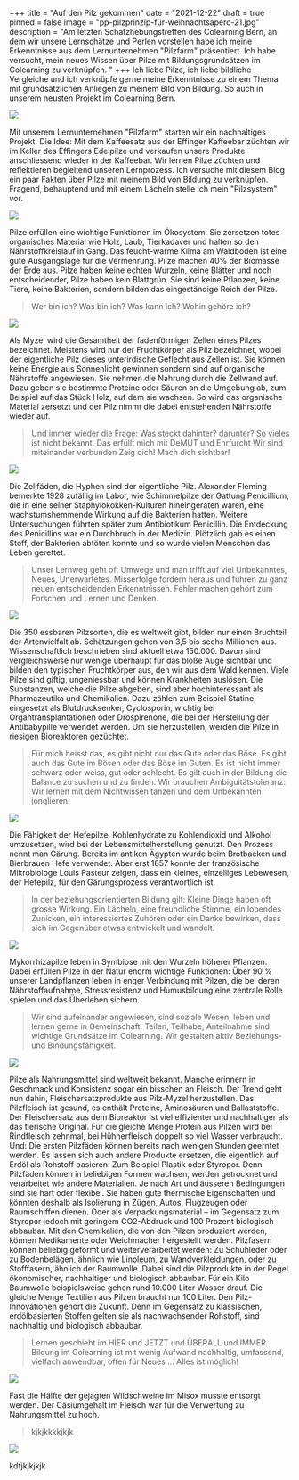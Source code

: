 +++
title = "Auf den Pilz gekommen"
date = "2021-12-22"
draft = true
pinned = false
image = "pp-pilzprinzip-für-weihnachtsapéro-21.jpg"
description = "Am letzten Schatzhebungstreffen des Colearning Bern, an dem wir unsere Lernschätze und Perlen vorstellen habe ich meine Erkenntnisse aus dem Lernunternehmen \"Pilzfarm\" präsentiert. Ich habe versucht, mein neues Wissen über Pilze mit Bildungsgrundsätzen im Colearning zu verknüpfen.  "
+++
Ich liebe Pilze, ich liebe bildliche Vergleiche und ich verknüpfe gerne meine Erkenntnisse zu einem Thema mit grundsätzlichen Anliegen zu meinem Bild von Bildung. So auch in unserem neusten Projekt im Colearning Bern. 

![](folie5.jpg)

Mit unserem Lernunternehmen "Pilzfarm" starten wir ein nachhaltiges Projekt. Die Idee: Mit dem Kaffeesatz aus der Effinger Kaffeebar züchten wir im Keller des Effingers Edelpilze und verkaufen unsere Produkte anschliessend wieder in der Kaffeebar. Wir lernen Pilze züchten und reflektieren begleitend unseren Lernprozess. Ich versuche mit diesem Blog ein paar Fakten über Pilze mit meinem Bild von Bildung zu verknüpfen. Fragend, behauptend und mit einem Lächeln stelle ich mein "Pilzsystem" vor.

![](folie6.jpg)

Pilze erfüllen eine wichtige Funktionen im Ökosystem. Sie zersetzen totes organisches Material wie Holz, Laub, Tierkadaver und halten so den Nährstoffkreislauf in Gang. Das feucht-warme Klima am Waldboden ist eine gute Ausgangslage für die Vermehrung. Pilze machen 40% der Biomasse der Erde aus. Pilze haben keine echten Wurzeln, keine Blätter und noch entscheidender, Pilze haben kein Blattgrün. Sie sind keine Pflanzen, keine Tiere, keine Bakterien, sondern bilden das eingeständige Reich der Pilze.

> Wer bin ich?
> Was bin ich?
> Was kann ich?
> Wohin gehöre ich?

![](folie7.jpg)

Als Myzel wird die Gesamtheit der fadenförmigen Zellen eines Pilzes bezeichnet. Meistens wird nur der Fruchtkörper als Pilz bezeichnet, wobei der eigentliche Pilz dieses unterirdische Geflecht aus Zellen ist. Sie können keine Energie aus Sonnenlicht gewinnen sondern sind auf organische Nährstoffe angewiesen. Sie nehmen die Nahrung durch die Zellwand auf. Dazu geben sie bestimmte Proteine oder Säuren an die Umgebung ab, zum Beispiel auf das Stück Holz, auf dem sie wachsen. So wird das organische Material zersetzt und der Pilz nimmt die dabei entstehenden Nährstoffe wieder auf.

> Und immer wieder die Frage: Was steckt dahinter? darunter? 
> So vieles ist nicht bekannt. Das erfüllt mich mit DeMUT und Ehrfurcht
> Wir sind miteinander verbunden
> Zeig dich! 
> Mach dich sichtbar!

![](folie9.jpg)

Die Zellfäden, die Hyphen sind der eigentliche Pilz. Alexander Fleming bemerkte 1928 zufällig im Labor, wie Schimmelpilze der Gattung Penicillium, die in eine seiner Staphylokokken-Kulturen hineingeraten waren, eine wachstumshemmende Wirkung auf die Bakterien hatten. Weitere Untersuchungen führten später zum Antibiotikum Penicillin. Die Entdeckung des Penicillins war ein Durchbruch in der Medizin. Plötzlich gab es einen Stoff, der Bakterien abtöten konnte und so wurde vielen Menschen das Leben gerettet.

> Unser Lernweg geht oft Umwege und man trifft auf viel Unbekanntes, Neues, Unerwartetes.
> Misserfolge fordern heraus und führen zu ganz neuen entscheidenden Erkenntnissen.
> Fehler machen gehört zum Forschen und Lernen und Denken.

![](folie10.jpg)

Die 350 essbaren Pilzsorten, die es weltweit gibt, bilden nur einen Bruchteil der Artenvielfalt ab. Schätzungen gehen von 3,5 bis sechs Millionen aus. Wissenschaftlich beschrieben sind aktuell etwa 150.000. Davon sind vergleichsweise nur wenige überhaupt für das bloße Auge sichtbar und bilden den typischen Fruchtkörper aus, den wir aus dem Wald kennen. Viele Pilze sind giftig, ungeniessbar und können Krankheiten auslösen. Die Substanzen, welche die Pilze abgeben, sind aber hochinteressant als Pharmazeutika und Chemikalien. Dazu zählen zum Beispiel Statine, eingesetzt als Blutdrucksenker, Cyclosporin, wichtig bei Organtransplantationen oder Drospirenone, die bei der Herstellung der Antibabypille verwendet werden. Um sie herzustellen, werden die Pilze in riesigen Bioreaktoren gezüchtet.

> Für mich heisst das, es gibt nicht nur das Gute oder das Böse. Es gibt auch das Gute im Bösen oder das Böse im Guten. Es ist nicht immer schwarz oder weiss, gut oder schlecht. Es gilt auch in der Bildung die Balance zu suchen und zu finden. Wir brauchen Ambiguitätstoleranz: Wir lernen mit dem Nichtwissen tanzen und dem Unbekannten jonglieren.

![](folie12.jpg)

Die Fähigkeit der Hefepilze, Kohlenhydrate zu Kohlendioxid und Alkohol umzusetzen, wird bei der Lebensmittelherstellung genutzt. Den Prozess nennt man Gärung. Bereits im antiken Ägypten wurde beim Brotbacken und Bierbrauen Hefe verwendet. Aber erst 1857 konnte der französische Mikrobiologe Louis Pasteur zeigen, dass ein kleines, einzelliges Lebewesen, der Hefepilz, für den Gärungsprozess verantwortlich ist.

> In der beziehungsorientierten Bildung gilt: Kleine Dinge haben oft grosse Wirkung. Ein Lächeln, eine freundliche Stimme, ein lobendes Zunicken, ein interessiertes Zuhören oder ein Danke bewirken, dass sich im Gegenüber etwas entwickelt und wandelt.

![](folie13.jpg)

Mykorrhizapilze leben in Symbiose mit den Wurzeln höherer Pflanzen. Dabei erfüllen Pilze in der Natur enorm wichtige Funktionen: Über 90 % unserer Landpflanzen leben in enger Verbindung mit Pilzen, die bei deren Nährstoffaufnahme, Stressresistenz und Humusbildung eine zentrale Rolle spielen und das Überleben sichern.

> Wir sind aufeinander angewiesen, sind soziale Wesen, leben und lernen gerne in Gemeinschaft. Teilen, Teilhabe, Anteilnahme sind wichtige Grundsätze im Colearning. Wir gestalten aktiv Beziehungs- und Bindungsfähigkeit.

![](folie16.jpg)

Pilze als Nahrungsmittel sind weltweit bekannt. Manche erinnern in Geschmack und Konsistenz sogar ein bisschen an Fleisch. Der Trend geht nun dahin, Fleischersatzprodukte aus Pilz-Myzel herzustellen. Das Pilzfleisch ist gesund, es enthält Proteine, Aminosäuren und Ballaststoffe. Der Fleischersatz aus dem Bioreaktor ist viel effizienter und nachhaltiger als das tierische Original. Für die gleiche Menge Protein aus Pilzen wird bei Rindfleisch zehnmal, bei Hühnerfleisch doppelt so viel Wasser verbraucht. Und: Die ersten Pilzfäden können bereits nach wenigen Stunden geerntet werden.
Es lassen sich auch andere Produkte ersetzen, die eigentlich auf Erdöl als Rohstoff basieren. Zum Beispiel Plastik oder Styropor. Denn Pilzfäden können in beliebigen Formen wachsen, werden getrocknet und verarbeitet wie andere Materialien. Je nach Art und äusseren Bedingungen sind sie hart oder flexibel. Sie haben gute thermische Eigenschaften und könnten deshalb als Isolierung in Zügen, Autos, Flugzeugen oder Raumschiffen dienen. Oder als Verpackungsmaterial – im Gegensatz zum Styropor jedoch mit geringem CO2-Abdruck und 100 Prozent biologisch abbaubar.
Mit den Chemikalien, die von den Pilzen produziert werden, können Medikamente oder Weichmacher hergestellt werden. Pilzfasern können beliebig geformt und weiterverarbeitet werden: Zu Schuhleder oder zu Bodenbelägen, ähnlich wie Linoleum, zu Wandverkleidungen, oder zu Stofffasern, ähnlich der Baumwolle. Dabei sind die Pilzprodukte in der Regel ökonomischer, nachhaltiger und biologisch abbaubar. Für ein Kilo Baumwolle beispielsweise gehen rund 10.000 Liter Wasser drauf. Die gleiche Menge Textilien aus Pilzen braucht nur 100 Liter.
Den Pilz-Innovationen gehört die Zukunft. Denn im Gegensatz zu klassischen, erdölbasierten Stoffen gelten sie als nachwachsender Rohstoff, sind nachhaltig und biologisch abbaubar.

> Lernen geschieht im HIER und JETZT und ÜBERALL und IMMER. Bildung im Colearning ist mit wenig Aufwand nachhaltig, umfassend, vielfach anwendbar, offen für Neues … Alles ist möglich!

![](folie15.jpg)

Fast die Hälfte der gejagten Wildschweine im Misox musste entsorgt werden. Der Cäsiumgehalt im Fleisch war für die Verwertung zu Nahrungsmittel zu hoch. 



> kjkjkkkkjkjk

![](folie30.jpg)

kdfjkjkjkjk